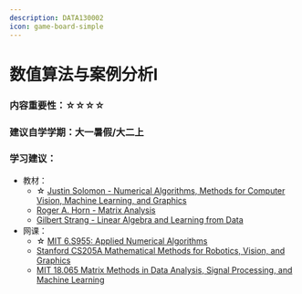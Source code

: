 ```yaml
---
description: DATA130002
icon: game-board-simple
---
```


# 数值算法与案例分析I

### 内容重要性：☆☆☆☆

### 建议自学学期：大一暑假/大二上

### 学习建议：

* 教材：
  * ☆ [Justin Solomon - Numerical Algorithms, Methods for Computer Vision, Machine Learning, and Graphics](https://book.douban.com/subject/26612177/)
  * [Roger A. Horn - Matrix Analysis](https://book.douban.com/subject/1435534/)
  * [Gilbert Strang - Linear Algebra and Learning from Data](https://book.douban.com/subject/30432978/)
* 网课：
  * ☆ [MIT 6.S955: Applied Numerical Algorithms](https://www.youtube.com/playlist?list=PLQ3UicqQtfNv_Io_NT1b0Nzr9YDqpK3Lb)
  * [Stanford CS205A Mathematical Methods for Robotics, Vision, and Graphics](https://www.bilibili.com/video/BV19J411t7Gh)
  * [MIT 18.065 Matrix Methods in Data Analysis, Signal Processing, and Machine Learning](https://www.bilibili.com/video/BV1b4411j7V3)
